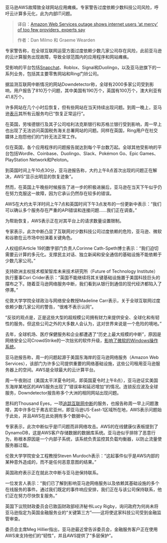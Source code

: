
<!--
title: 亚马逊AWS大宕机揭示：专家称少数巨头掌控下，网民“任人宰割”
cover: https://i.guim.co.uk/img/media/2043251fecc4cb433acb94649126fd2555f30433/509_0_5031_4024/master/5031.jpg?width=1200&height=630&quality=85&auto=format&fit=crop&precrop=40:21,offset-x50,offset-y0&overlay-align=bottom%2Cleft&overlay-width=100p&overlay-base64=L2ltZy9zdGF0aWMvb3ZlcmxheXMvdGctZGVmYXVsdC5wbmc&enable=upscale&s=cc5a8f97169ffb7f493bf0190eb4f940
summary: 亚马逊AWS故障致全球网站应用瘫痪。专家警告过度依赖少数科技公司风险，呼吁云计算多元化，此为内部IT问题。
-->

亚马逊AWS故障致全球网站应用瘫痪。专家警告过度依赖少数科技公司风险，呼吁云计算多元化，此为内部IT问题。

> 译自：[Amazon Web Services outage shows internet users ‘at mercy’ of too few providers, experts say](https://www.theguardian.com/technology/2025/oct/20/amazon-web-services-aws-outage-hits-dozens-websites-apps)
> 
> 作者：Dan Milmo 和 Graeme Wearden

专家警告称，在全球互联网运营方面过度依赖少数几家公司存在风险，此前亚马逊的云计算服务出现故障，导致全球范围内的应用程序和网站瘫痪。

受影响的平台包括[Snapchat](https://www.theguardian.com/technology/snapchat)、Roblox、Signal和Duolingo，以及亚马逊旗下的一系列业务，包括其主要零售网站和Ring门铃公司。

据监测互联网中断情况的网站Downdetector称，全球有2000多家公司受到影响，用户报告了810万个问题，其中美国有190万个，英国有100万个，澳大利亚有41.8万个。

许多网站在几个小时后恢复，但有些网站在当天持续出现问题。到周一晚上，亚马逊[表示](https://health.aws.amazon.com/health/status)其所有云服务均已“恢复正常运行”。

在英国，劳埃德银行及其子公司哈利法克斯银行和苏格兰银行受到影响，周一早上也出现了无法访问英国税务海关总署网站的问题。同样在英国，Ring用户在社交媒体上抱怨他们的门铃无法正常工作。

仅在英国，各个应用程序的问题报告就达到每个平台数万起。全球其他受影响的平台包括Wordle、Coinbase、Duolingo、Slack、Pokémon Go、Epic Games、PlayStation Network和Peloton。

到英国时间上午10点30分，亚马逊报告称，大约上午8点首次出现的问题正在解决，AWS“显示出明显的恢复迹象”。

然而，在英国上午晚些时候报告了进一步的积极进展后，亚马逊在当天下午似乎仍在努力克服这一故障，因为它承认仍然存在较多的错误。

AWS在大约太平洋时间上午7点和英国时间下午3点发布的一份更新中表示：“我们可以确认多个服务存在严重的API错误和连接问题……我们正在调查。”

为帮助恢复，AWS表示正在对其平台上的请求数量设置限制。

专家表示，此次中断凸显了互联网对少数科技公司过度依赖的危险，亚马逊、微软和谷歌在云市场中扮演着关键角色。

人权组织Article 19的数字部门负责人Corinne Cath-Speth博士表示：“我们迫切需要云计算的多元化。支撑民主对话、独立新闻和安全通信的基础设施不能依赖于少数几家公司。”

支持欧洲主权技术框架智库未来技术研究所（Future of Technology Institute）执行董事Cori Crider表示：“英国不能继续将其关键基础设施置于美国科技巨头的摆布之下。随着亚马逊网络服务中断，我们看到从银行到通信的现代经济都陷入了停滞。”

伦敦大学学院全球政治与网络安全教授Madeline Carr表示，关于全球互联网过度依赖少数几家公司的警告，“很难不表示认同”。

“反驳的观点是，正是这些大型的超规模公司拥有财力来提供安全、全球化和有韧性的服务。但这些公司之外的大多数人会认为，这对世界来说是一个危险的境地。”

去年，全球机场、医疗保健服务和企业都遭遇了“历史上最大规模的中断”，原因是网络安全公司CrowdStrike的一次拙劣的软件升级，[影响了微软的Windows操作系统](https://www.theguardian.com/australia-news/article/2024/jul/19/microsoft-windows-pcs-outage-blue-screen-of-death)。

亚马逊报告称，周一的问题起源于美国东海岸的亚马逊网络服务（Amazon Web Services），该部门为许多公司提供重要的网络基础设施，这些公司租用亚马逊服务器上的空间。AWS是全球最大的云计算平台。

周一午夜刚过（美国太平洋夏令时间，即英国夏令时上午8点），亚马逊证实美国东海岸某地区的AWS服务出现了“错误率和延迟增加”的情况。连锁反应波及全球服务，Downdetector报告称多个大洲的相同网站出现问题。

思科的Thousand Eyes，一项[追踪互联网中断](https://www.thousandeyes.com/outages/)的服务，也报告称周一早上问题激增，其中许多位于弗吉尼亚州，即亚马逊US-East-1区域所在地，AWS表示问题始于此处，并且AWS在此处拥有多个数据中心。

专家表示，此次中断似乎是IT问题而非网络攻击。AWS的在线健康仪表板提到了DynamoDB，这是AWS客户存储数据的数据库系统。亚马逊似乎排除了恶意行为，称根本原因是一个内部子系统，该系统负责监控其负载均衡器，以防止流量使服务器过载。

伦敦大学学院安全工程教授Steven Murdoch表示：“这起事件似乎是AWS内部的某种意外造成的，而不是任何恶意意图的结果。”

英国政府表示正在就此次中断与亚马逊保持联系。

一位发言人表示：“我们已了解到影响亚马逊网络服务以及依赖其基础设施的多个在线服务的事件。通过我们既定的事件响应安排，我们正在与该公司保持联系，他们正在努力尽快恢复服务。”

英国下议院财政委员会已致函财政部经济秘书Lucy Rigby，询问政府为何尚未将亚马逊指定为英国金融服务业的“关键第三方”——这将使这家科技公司受到金融监管审查。

委员会主席Meg Hillier指出，亚马逊最近曾告诉委员会，金融服务客户正在使用AWS来支持他们的“韧性”，并且AWS提供了“多层保护”。